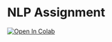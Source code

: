# NLP Assignment

[![Open In Colab](https://colab.research.google.com/assets/colab-badge.svg)](https://colab.research.google.com/github/prabdeepkaur/NLP-ASSIGNMENT/blob/main/assignment-3%20(2).ipynb)
